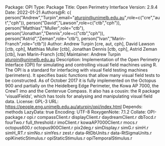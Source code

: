 Package: OPI
Type: Package
Title: Open Perimetry Interface
Version: 2.9.4
Date: 2022-01-21
Authors@R: c(
    person("Andrew","Turpin",email="aturpin@unimelb.edu.au",role=c("cre","aut","cph")),
    person("David","Lawson",role=c("ctb","cph")),
    person("Matthias","Muller",role="ctb"),
    person("Jonathan","Dennis",role=c("ctb","cph")),
    person("Astrid","Zeman",role="ctb"),
    person("Ivan","Marin-Franch",role="ctb"))
Author: Andrew Turpin [cre, aut, cph], David Lawson [ctb, cph], Matthias Muller [ctb], Jonathan Dennis [ctb, cph], Astrid Zeman [ctb], Ivan Marin-Franch [ctb]
Maintainer: Andrew Turpin <aturpin@unimelb.edu.au>
Description: Implementation of the Open Perimetry Interface (OPI) for simulating and controlling visual field machines using R. The OPI is a standard for interfacing with visual field testing machines (perimeters). It specifies basic functions that allow many visual field tests to be constructed. As of October 2017 it is fully implemented on the Octopus 900 and partially on the Heidelberg Edge Perimeter, the Kowa AP 7000, the CrewT imo and the Centervue Compass. It also has a cousin: the R package 'visualFields', which has tools for analysing and manipulating visual field data.
License: GPL-3
URL: https://people.eng.unimelb.edu.au/aturpin/opi/index.html
Depends: methods
LazyData: true
Encoding: UTF-8
RoxygenNote: 7.1.2
Collate: OPI-package.r opi.r compassClient.r displayClient.r daydreamClient.r dbTocd.r fourTwo.r full_threshold.r imoClient.r kowaAP7000Client.r mocs.r octopus600.r octopus900Client.r pix2deg.r simDisplay.r simG.r simH.r simH_RT.r simNo.r simYes.r zest.r data-RtDbUnits.r data-RtSigmaUnits.r opiKineticStimulus.r opiStaticStimulus.r opiTemporalStimulus.r
